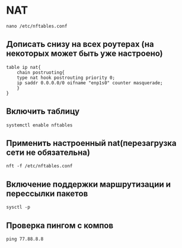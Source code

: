 # NAT
`nano /etc/nftables.conf`

## Дописать снизу на всех роутерах (на некоторых может быть уже настроено)
```
table ip nat{
    chain postruoting{
    type nat hook postrouting priority 0;
    ip saddr 0.0.0.0/0 oifname "enp1s0" counter masquerade;
    }
}
```

## Включить таблицу
`systemctl enable nftables`

## Применить настроенный nat(перезагрузка сети не обязательна)
`nft -f /etc/nftables.conf`

## Включение поддержки маршрутизации и перессылки пакетов 
``` echo net.ipv4.ip_forward=1 > /etc/sysctl.conf
sysctl -p
```

## Проверка пингом с компов
` ping 77.88.8.8 `